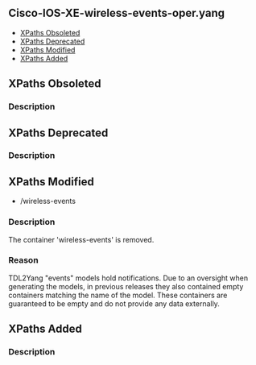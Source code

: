 ## Cisco-IOS-XE-wireless-events-oper.yang


- [XPaths Obsoleted](#xpaths-obsoleted)
- [XPaths Deprecated](#xpaths-deprecated)
- [XPaths Modified](#xpaths-modified)
- [XPaths Added](#xpaths-added)

## XPaths Obsoleted

### Description

## XPaths Deprecated

### Description

## XPaths Modified

- /wireless-events

### Description

The container 'wireless-events' is removed.

### Reason

TDL2Yang "events" models hold notifications. Due to an oversight when generating the models, in previous releases they also contained empty containers matching the name of the model. These containers are guaranteed to be empty and do not provide any data externally.

## XPaths Added

### Description
